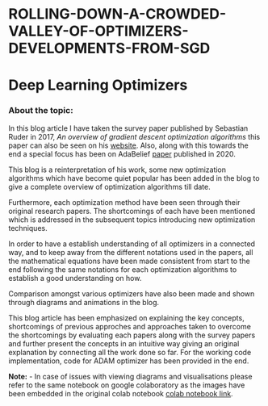 # ROLLING-DOWN-A-CROWDED-VALLEY-OF-OPTIMIZERS-DEVELOPMENTS-FROM-SGD
# Deep Learning Optimizers 

### About the topic:

In this blog article I have taken the survey paper published by Sebastian Ruder in 2017, _An overview of gradient descent optimization algorithms_ this paper can also be seen on his [website](https://ruder.io/optimizing-gradient-descent/). Also, along with this towards the end a special focus has been on AdaBelief [paper](https://arxiv.org/abs/2010.07468) published in 2020.

This blog is a reinterpretation of his work, some new optimization algorithms which have become quiet popular has been added in the blog to give a complete overview of optimization algorithms till date.

Furthermore, each optimization method have been seen through their original research papers. The shortcomings of each have been mentioned which is addressed in the subsequent topics introducing new optimization techniques. 

In order to have a establish understanding of all optimizers in a connected way, and to keep away from the different notations used in the papers, all the mathematical equations have been made consistent from start to the end following the same notations for each optimization algorithms to establish a good understanding on how. 

Comparison amongst various optimizers have also been made and shown through diagrams and animations in the blog.

This blog article has been emphasized on explaining the key concepts, shortcomings of previous approches and approaches taken to overcome the shortcomings by evaluating each papers along with the survey papers and further present the concepts in an intuitive way giving an original explanation by connecting all the work done so far. For the working code implementation, code for ADAM optimizer has been provided in the end. 

**Note:** - In case of issues with viewing diagrams and visualisations please refer to the same notebook on google colaboratory as the images have been embedded in the original colab notebook [colab notebook link](https://colab.research.google.com/drive/1MWWUgELkVrCuae-g3BCJTc0Qzl0dpXZY#scrollTo=kW4LXj_L1B8_).

